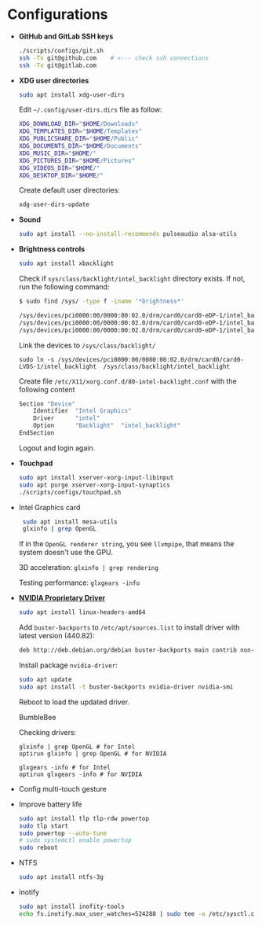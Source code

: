 # Configurations

- **GitHub and GitLab SSH keys**

  ```sh
  ./scripts/configs/git.sh
  ssh -Tv git@github.com    # <--- check ssh connections
  ssh -Tv git@gitlab.com
  ```

- **XDG user directories**

  ```sh
  sudo apt install xdg-user-dirs
  ```

  Edit `~/.config/user-dirs.dirs` file as follow:

  ```sh
  XDG_DOWNLOAD_DIR="$HOME/Downloads"
  XDG_TEMPLATES_DIR="$HOME/Templates"
  XDG_PUBLICSHARE_DIR="$HOME/Public"
  XDG_DOCUMENTS_DIR="$HOME/Documents"
  XDG_MUSIC_DIR="$HOME/"
  XDG_PICTURES_DIR="$HOME/Pictures"
  XDG_VIDEOS_DIR="$HOME/"
  XDG_DESKTOP_DIR="$HOME/"
  ```

  Create default user directories:

  ```sh
  xdg-user-dirs-update
  ```

- **Sound**

  ```sh
  sudo apt install --no-install-recommends pulseaudio alsa-utils
  ```

- **Brightness controls**

  ```sh
  sudo apt install xbacklight
  ```

  Check if `sys/class/backlight/intel_backlight` directory exists. If not, run
  the following command:

  ```sh
  $ sudo find /sys/ -type f -iname '*brightness*'

  /sys/devices/pci0000:00/0000:00:02.0/drm/card0/card0-eDP-1/intel_backlight/actual_brightness
  /sys/devices/pci0000:00/0000:00:02.0/drm/card0/card0-eDP-1/intel_backlight/brightness
  /sys/devices/pci0000:00/0000:00:02.0/drm/card0/card0-eDP-1/intel_backlight/max_brightness
  ```

  Link the devices to `/sys/class/backlight/`

  ```
  sudo ln -s /sys/devices/pci0000:00/0000:00:02.0/drm/card0/card0-LVDS-1/intel_backlight  /sys/class/backlight/intel_backlight
  ```

  Create file `/etc/X11/xorg.conf.d/80-intel-backlight.conf` with the following
  content

  ```sh
  Section "Device"
      Identifier  "Intel Graphics"
      Driver      "intel"
      Option      "Backlight"  "intel_backlight"
  EndSection
  ```

  Logout and login again.

- **Touchpad**

  ```sh
  sudo apt install xserver-xorg-input-libinput
  sudo apt purge xserver-xorg-input-synaptics
  ./scripts/configs/touchpad.sh
  ```

- Intel Graphics card

  ```sh
   sudo apt install mesa-utils
   glxinfo | grep OpenGL
  ```

  If in the `OpenGL renderer string`, you see `llvmpipe`, that means the system
  doesn't use the GPU.

  3D acceleration: `glxinfo | grep rendering`

  Testing performance: `glxgears -info`

- [**NVIDIA Proprietary Driver**](https://wiki.debian.org/NvidiaGraphicsDrivers#Drivers)

  ```sh
  sudo apt install linux-headers-amd64
  ```

  Add `buster-backports` to `/etc/apt/sources.list` to install driver with
  latest version (440.82):

  ```sh
  deb http://deb.debian.org/debian buster-backports main contrib non-free
  ```

  Install package `nvidia-driver`:

  ```sh
  sudo apt update
  sudo apt install -t buster-backports nvidia-driver nvidia-smi
  ```

  Reboot to load the updated driver.

  BumbleBee

  Checking drivers:

  ```ssh
  glxinfo | grep OpenGL # for Intel
  optirun glxinfo | grep OpenGL # for NVIDIA

  glxgears -info # for Intel
  optirun glxgears -info # for NVIDIA
  ```

- Config multi-touch gesture

- Improve battery life

  ```sh
  sudo apt install tlp tlp-rdw powertop
  sudo tlp start
  sudo powertop --auto-tune
  # sudo systemctl enable powertop
  sudo reboot
  ```

- NTFS

  ```sh
  sudo apt install ntfs-3g
  ```

- inotify

  ```sh
  sudo apt install inofity-tools
  echo fs.inotify.max_user_watches=524288 | sudo tee -a /etc/sysctl.conf && sudo sysctl -p\
  ```

